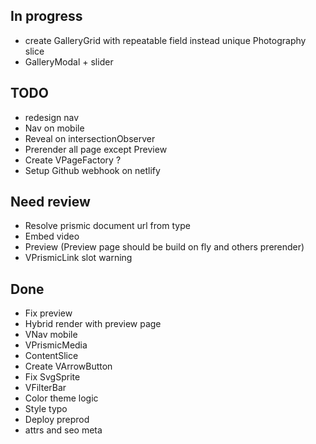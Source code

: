 ## In progress
- create GalleryGrid with repeatable field instead unique Photography slice
- GalleryModal + slider

## TODO
- redesign nav
- Nav on mobile
- Reveal on intersectionObserver 
- Prerender all page except Preview
- Create VPageFactory ? 
- Setup Github webhook on netlify

## Need review
- Resolve prismic document url from type
- Embed video
- Preview (Preview page should be build on fly and others prerender)
- VPrismicLink slot warning

## Done
- Fix preview
- Hybrid render with preview page
- VNav mobile
- VPrismicMedia
- ContentSlice
- Create VArrowButton
- Fix SvgSprite
- VFilterBar
- Color theme logic
- Style typo
- Deploy preprod
- attrs and seo meta 
